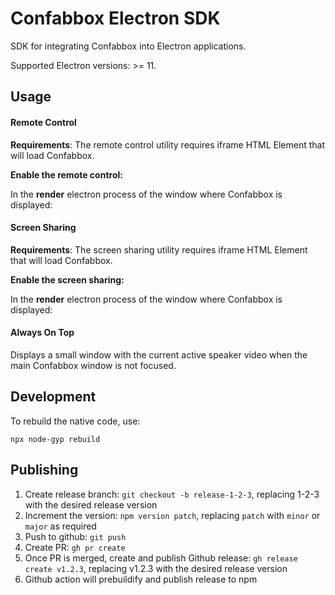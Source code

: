 # Confabbox Electron SDK

SDK for integrating Confabbox into Electron applications.

Supported Electron versions: >= 11.


## Usage
#### Remote Control

**Requirements**:
The remote control utility requires iframe HTML Element that will load Confabbox.

**Enable the remote control:**

In the **render** electron process of the window where Confabbox is displayed:

#### Screen Sharing

**Requirements**:
The screen sharing utility requires iframe HTML Element that will load Confabbox.

**Enable the screen sharing:**

In the **render** electron process of the window where Confabbox is displayed:

#### Always On Top
Displays a small window with the current active speaker video when the main Confabbox window is not focused.

## Development

To rebuild the native code, use:

    npx node-gyp rebuild

## Publishing

1. Create release branch: `git checkout -b release-1-2-3`, replacing 1-2-3 with the desired release version
2. Increment the version: `npm version patch`, replacing `patch` with `minor` or `major` as required
3. Push to github: `git push`
4. Create PR: `gh pr create`
5. Once PR is merged, create and publish Github release: `gh release create v1.2.3`, replacing v1.2.3 with the desired release version
7. Github action will prebuildify and publish release to npm
